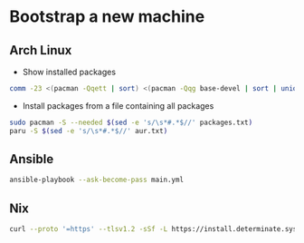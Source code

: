 # Bootstrap a new machine

## Arch Linux

- Show installed packages

~~~ sh 
comm -23 <(pacman -Qqett | sort) <(pacman -Qqg base-devel | sort | uniq)
~~~ 

- Install packages from a file containing all packages

~~~ sh
sudo pacman -S --needed $(sed -e 's/\s*#.*$//' packages.txt)
paru -S $(sed -e 's/\s*#.*$//' aur.txt)
~~~

## Ansible

~~~ sh
ansible-playbook --ask-become-pass main.yml
~~~

## Nix

~~~ sh
curl --proto '=https' --tlsv1.2 -sSf -L https://install.determinate.systems/nix | sh -s -- install
~~~
